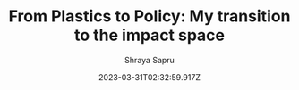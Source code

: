 ---
templateKey: case-study
title: 'From Plastics to Policy: My transition to the impact space'
author: Shraya Sapru
projectId: Outreach Team
authorImage: /img/shraya.jpg
date: 2023-03-31T02:32:59.917Z
description: .
featuredimage: /img/aayush_blog.jpg
link: https://www.google.in/
buttonText: Learn More
---